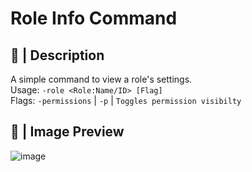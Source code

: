 # Role Info Command
## 📘 | Description
A simple command to view a role's settings.   
Usage: `-role <Role:Name/ID> [Flag]`   
Flags: `-permissions` | `-p` | `Toggles permission visibilty`

## 📸 | Image Preview
![image](https://i.ibb.co/DMDXXHq/image.pngg")
